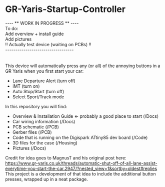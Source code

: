 # GR-Yaris-Startup-Controller

---- ** WORK IN PROGRESS ** ---- <br/>
To do:<br/>
Add overview + install guide<br/>
Add pictures<br/>
!! Actually test device (waiting on PCBs) !! <br/>
---------------------------------- <br/>
<br/>
<br/>
This device will automatically press any (or all) of the annoying buttons in a GR Yaris when you first start your car:
* Lane Departure Alert (turn off)
* iMT (turn on)
* Auto Stop/Start (turn off)
* Select Sport/Track mode

In this repository you will find:
* Overview & Installation Guide <- probably a good place to start (/Docs)
* Car wiring information (/Docs)
* PCB schematic (/PCB)
* Gerber files (/PCB)
* Code that is running on the Digispark ATtiny85 dev board (/Code)
* 3D files for the case (/Housing)
* Pictures (/Docs)

Credit for idea goes to MagnusT and his original post here:<br/>
https://www.gr-yaris.co.uk/threads/automatic-shut-off-of-all-lane-assist-everytime-you-start-the-car.2947/?nested_view=1&sortby=oldest#replies<br/>
This project is a development of that idea to include the additional button presses, wrapped up in a neat package.
